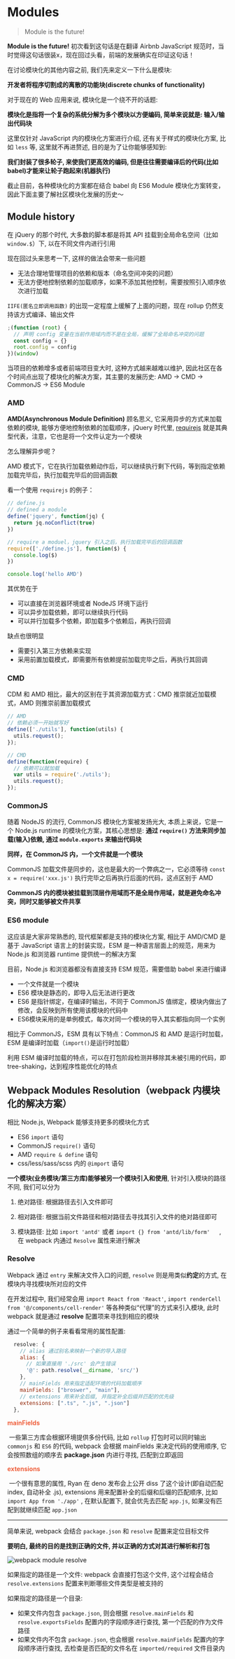 # Modules

> Module is the future!

<b>Module is the future!</b> 初次看到这句话是在翻译 Airbnb JavaScript 规范时，当时觉得这句话很装x，现在回过头看，前端的发展确实在印证这句话！

在讨论模块化的其他内容之前, 我们先来定义一下什么是模块: 

<b>开发者将程序切割成的离散的功能块(discrete chunks of functionality)</b>

对于现在的 Web 应用来说, 模块化是一个绕不开的话题:

<b>模块化是指将一个复杂的系统分解为多个模块以方便编码, 简单来说就是: 输入/输出代码块</b>


这里仅针对 JavaScript 内的模块化方案进行介绍, 还有关于样式的模块化方案, 比如 `less` 等, 这里就不再进赘述, 目的是为了让你能够感知到: 

<b>我们封装了很多轮子, 来使我们更高效的编码, 但是往往需要编译后的代码(比如 babel)才能来让轮子跑起来(机器执行)</b>

截止目前，各种模块化的方案都在结合 babel 向 ES6 Module 模块化方案转变，因此下面主要了解社区模块化发展的历史～



## Module history

在 jQuery 的那个时代, 大多数的脚本都是将其 API 挂载到全局命名空间（比如 `window.$`）下, 以在不同文件内进行引用

现在回过头来思考一下, 这样的做法会带来一些问题

- 无法合理地管理项目的依赖和版本（命名空间冲突的问题）
- 无法方便地控制依赖的加载顺序，如果不添加其他控制，需要按照引入顺序依次进行加载

`IIFE(匿名立即调用函数)` 的出现一定程度上缓解了上面的问题，现在 rollup 仍然支持该方式编译、输出文件

```javascript
;(function (root) {
  // 声明 config 变量在当前作用域内而不是在全局，缓解了全局命名冲突的问题
  const config = {}
  root.config = config
})(window)
```

当项目的依赖增多或者前端项目变大时, 这种方式越来越难以维护, 因此社区在各个时间点出现了模块化的解决方案，其主要的发展历史: AMD -> CMD -> CommonJS -> ES6 Module

### AMD

<b>AMD(Asynchronous Module Definition)</b> 顾名思义, 它采用异步的方式来加载依赖的模块, 能够方便地控制依赖的加载顺序，jQuery 时代里, [requirejs](https://requirejs.org/) 就是其典型代表，注意，它也是将一个文件认定为一个模块

怎么理解异步呢？

AMD 模式下，它在执行加载依赖动作后，可以继续执行剩下代码，等到指定依赖加载完毕后，执行加载完毕后的回调函数

看一个使用 `requirejs` 的例子：

```javascript
// define.js
// defined a module
define('jquery', function(jq) {
  return jq.noConflict(true)
})

// require a moduel，jquery 引入之后，执行加载完毕后的回调函数
require(['./define.js'], function($) {
  console.log($)
})

console.log('hello AMD')
```

其优势在于

- 可以直接在浏览器环境或者 NodeJS 环境下运行
- 可以异步加载依赖，即可以继续执行代码
- 可以并行加载多个依赖，即加载多个依赖后，再执行回调

缺点也很明显

- 需要引入第三方依赖来实现
- 采用前置加载模式，即需要所有依赖提前加载完毕之后，再执行其回调


### CMD

CDM 和 AMD 相比，最大的区别在于其资源加载方式：CMD 推崇就近加载模式，AMD 则推崇前置加载模式

```javascript
// AMD
// 依赖必须一开始就写好
define(['./utils'], function(utils) {
  utils.request();
});

// CMD
define(function(require) {
  // 依赖可以就加载
  var utils = require('./utils');
  utils.request();
});
```


### CommonJS

随着 NodeJS 的流行, CommonJS 模块化方案被发扬光大, 本质上来说，它是一个 Node.js runtime 的模块化方案，其核心思想是: <b>通过 `require()` 方法来同步加载(输入)依赖, 通过 `module.exports` 来输出代码块</b>

<b>同样，在 CommonJS 内，一个文件就是一个模块</b>

CommonJS 加载文件是同步的，这也是最大的一个弊病之一，它必须等待 `const x = require('xxx.js')` 执行完毕之后再执行后面的代码，这点区别于 AMD 

<b>CommonJS 内的模块被挂载到顶层作用域而不是全局作用域，就是避免命名冲突，同时又能够被文件共享</b>


### ES6 module

这应该是大家非常熟悉的, 现代框架都是支持的模块化方案, 相比于 AMD/CMD 是基于 JavaScript 语言上的封装实现，ESM 是一种语言层面上的规范，用来为 Node.js 和浏览器 runtime 提供统一的解决方案

目前，Node.js 和浏览器都没有直接支持 ESM 规范，需要借助 babel 来进行编译

- 一个文件就是一个模块
- ES6 模块是静态的，即导入后无法进行更改
- ES6 是指针绑定，在编译时输出，不同于 CommonJS 值绑定，模块内做出了修改，会反映到所有使用该模块的代码中
- ES6模块采用的是单例模式，每次对同一个模块的导入其实都指向同一个实例

相比于 CommonJS，ESM 具有以下特点：CommonJS 和 AMD 是运行时加载，ESM 是编译时加载（`import()`是运行时加载）

利用 ESM 编译时加载的特点，可以在打包阶段检测并移除其未被引用的代码，即 tree-shaking，达到程序性能优化的特点



## Webpack Modules Resolution（webpack 内模块化的解决方案）

相比 Node.js, Webpack 能够支持更多的模块化方式

- ES6 `import` 语句
- CommonJS `require()` 语句
- AMD `require & define` 语句
- css/less/sass/scss 内的 `@import` 语句

<b>一个模块(业务模块/第三方库)能够被另一个模块引入和使用</b>, 针对引入模块的路径不同, 我们可以分为

1. 绝对路径: 根据路径去引入文件即可

2. 相对路径: 根据当前文件路径和相对路径去寻找其引入文件的绝对路径即可

3. 模块路径: 比如 `import 'antd'` 或者 `import {} from 'antd/lib/form'   `, 在 webpack 内通过 `Resolve` 属性来进行解决



### Resolve

Webpack 通过 `entry` 来解决文件入口的问题, `resolve` 则是用类似**约定**的方式, 在模块内寻找模块所对应的文件

在开发过程中, 我们经常会用 `import React from 'React'`, `import renderCell from '@/components/cell-render'` 等各种类似“代理”的方式来引入模块, 此时 webpack 就是通过 **resolve** 配置项来寻找到相应的模块

通过一个简单的例子来看看常用的属性配置:

```javascript
  resolve: {
    // alias 通过别名来映射一个新的导入路径
    alias: {
      // 如果直接用 './src' 会产生错误
      '@': path.resolve(__dirname, 'src/')
    },
    // mainFields 用来指定适配环境的代码加载顺序
    mainFields: ["broswer", "main"],
    // extensions 用来补全后缀, 并指定补全后缀并匹配的优先级
    extensions: [".ts", ".js", ".json"]
  },
```



<b style="color: #ef613e;">mainFields</b>

​		一些第三方库会根据环境提供多份代码, 比如 `rollup` 打包时可以同时输出 `commonjs` 和 `ES6` 的代码, webpack 会根据 mainFields 来决定代码的使用顺序, 它会按照数组的顺序去 **package.json** 内进行寻找, 匹配到立即返回

<b style="color: #ef613e;">extensions</b>

​		一个很有意思的属性, Ryan 在 deno 发布会上公开 diss 了这个设计(即自动匹配 index, 自动补全 .js), extensions 用来配置补全的后缀和后缀的匹配顺序, 比如 `import App from './app'` , 在默认配置下, 就会优先去匹配 `app.js`, 如果没有匹配到就继续匹配 `app.json`

---

简单来说, webpack 会结合 `package.json` 和 `resolve` 配置来定位目标文件

**要明白, 最终的目的是找到正确的文件, 并以正确的方式对其进行解析和打包**

![webpack module resolve](../assets/resolve.png)

如果指定的路径是一个文件: webpack 会直接打包这个文件, 这个过程会结合 `resolve.extensions` 配置来判断哪些文件类型是被支持的

如果指定的路径是一个目录: 

- 如果文件内包含 `package.json`, 则会根据 `resolve.mainFields` 和 `resolve.exportsFields`  配置内的字段顺序进行查找, 第一个匹配的作为文件路径
- 如果文件内不包含 `package.json`, 也会根据 `resolve.mainFields` 配置内的字段顺序进行查找, 去检查是否匹配的文件名在 `imported/required` 文件目录内